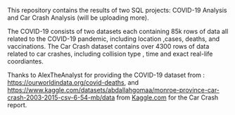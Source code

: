 This repository contains the results of two SQL projects: COVID-19 Analysis and Car Crash Analysis (will be uploading more).

The COVID-19 consists of two datasets each containing 85k rows of data all related to the COVID-19 pandemic, including location ,cases, deaths, and vaccinations.
The Car Crash dataset contains over 4300 rows of data related to car crashes, including collision type , time and exact real-life coordiantes.

Thanks to AlexTheAnalyst for providing the COVID-19 dataset from : https://ourworldindata.org/covid-deaths, and https://www.kaggle.com/datasets/abdallahgomaa/monroe-province-car-crash-2003-2015-csv-6-54-mb/data from [Kaggle.com](https://www.kaggle.com/) for the Car Crash report.
